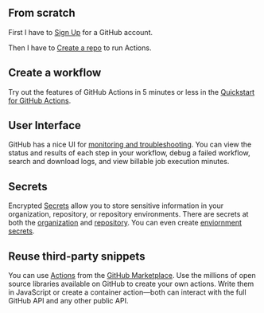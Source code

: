 ## From scratch

First I have to [Sign Up](https://github.com/signup?source=login) for a GitHub account.

Then I have to [Create a repo](https://docs.github.com/en/get-started/quickstart/create-a-repo) to run Actions.

## Create a workflow
Try out the features of GitHub Actions in 5 minutes or less in the [Quickstart for GitHub Actions](https://docs.github.com/en/actions/quickstart).

## User Interface
GitHub has a nice UI for [monitoring and troubleshooting](https://docs.github.com/en/actions/monitoring-and-troubleshooting-workflows). You can view the status and results of each step in your workflow, debug a failed workflow, search and download logs, and view billable job execution minutes.

## Secrets
Encrypted [Secrets](https://docs.github.com/en/actions/security-guides/encrypted-secrets) allow you to store sensitive information in your organization, repository, or repository environments. There are secrets at both the [organization](https://docs.github.com/en/actions/security-guides/encrypted-secrets#reviewing-access-to-organization-level-secrets) and [repository](https://docs.github.com/en/actions/security-guides/encrypted-secrets#creating-encrypted-secrets-for-a-repository). You can even create [enviornment secrets](https://docs.github.com/en/actions/security-guides/encrypted-secrets#creating-encrypted-secrets-for-an-environment).

## Reuse third-party snippets
You can use [Actions](https://docs.github.com/en/actions/learn-github-actions/finding-and-customizing-actions) from the [GitHub Marketplace](https://github.com/marketplace?category=&type=actions). Use the millions of open source libraries available on GitHub to create your own actions. Write them in JavaScript or create a container action—both can interact with the full GitHub API and any other public API.
